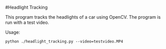 #Headlight Tracking

This program tracks the headlights of a car using OpenCV. The program is run with a test video.

Usage:

```
python ./headlight_tracking.py --video=testvideo.MP4
```
